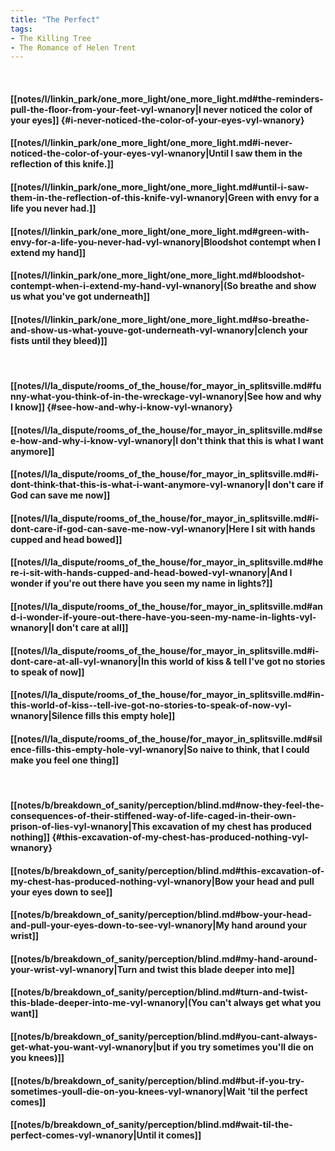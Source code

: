 ```yaml
---
title: "The Perfect"
tags:
- The Killing Tree
- The Romance of Helen Trent
---
```

&nbsp;
#### [[notes/l/linkin_park/one_more_light/one_more_light.md#the-reminders-pull-the-floor-from-your-feet-vyl-wnanory|I never noticed the color of your eyes]] {#i-never-noticed-the-color-of-your-eyes-vyl-wnanory}
#### [[notes/l/linkin_park/one_more_light/one_more_light.md#i-never-noticed-the-color-of-your-eyes-vyl-wnanory|Until I saw them in the reflection of this knife.]]
#### [[notes/l/linkin_park/one_more_light/one_more_light.md#until-i-saw-them-in-the-reflection-of-this-knife-vyl-wnanory|Green with envy for a life you never had.]]
#### [[notes/l/linkin_park/one_more_light/one_more_light.md#green-with-envy-for-a-life-you-never-had-vyl-wnanory|Bloodshot contempt when I extend my hand]]
#### [[notes/l/linkin_park/one_more_light/one_more_light.md#bloodshot-contempt-when-i-extend-my-hand-vyl-wnanory|(So breathe and show us what you've got underneath]]
#### [[notes/l/linkin_park/one_more_light/one_more_light.md#so-breathe-and-show-us-what-youve-got-underneath-vyl-wnanory|clench your fists until they bleed)]]
&nbsp;
#### [[notes/l/la_dispute/rooms_of_the_house/for_mayor_in_splitsville.md#funny-what-you-think-of-in-the-wreckage-vyl-wnanory|See how and why I know]] {#see-how-and-why-i-know-vyl-wnanory}
#### [[notes/l/la_dispute/rooms_of_the_house/for_mayor_in_splitsville.md#see-how-and-why-i-know-vyl-wnanory|I don't think that this is what I want anymore]]
#### [[notes/l/la_dispute/rooms_of_the_house/for_mayor_in_splitsville.md#i-dont-think-that-this-is-what-i-want-anymore-vyl-wnanory|I don't care if God can save me now]]
#### [[notes/l/la_dispute/rooms_of_the_house/for_mayor_in_splitsville.md#i-dont-care-if-god-can-save-me-now-vyl-wnanory|Here I sit with hands cupped and head bowed]]
#### [[notes/l/la_dispute/rooms_of_the_house/for_mayor_in_splitsville.md#here-i-sit-with-hands-cupped-and-head-bowed-vyl-wnanory|And I wonder if you're out there have you seen my name in lights?]]
#### [[notes/l/la_dispute/rooms_of_the_house/for_mayor_in_splitsville.md#and-i-wonder-if-youre-out-there-have-you-seen-my-name-in-lights-vyl-wnanory|I don't care at all]]
#### [[notes/l/la_dispute/rooms_of_the_house/for_mayor_in_splitsville.md#i-dont-care-at-all-vyl-wnanory|In this world of kiss & tell I've got no stories to speak of now]]
#### [[notes/l/la_dispute/rooms_of_the_house/for_mayor_in_splitsville.md#in-this-world-of-kiss--tell-ive-got-no-stories-to-speak-of-now-vyl-wnanory|Silence fills this empty hole]]
#### [[notes/l/la_dispute/rooms_of_the_house/for_mayor_in_splitsville.md#silence-fills-this-empty-hole-vyl-wnanory|So naive to think, that I could make you feel one thing]]
&nbsp;
#### [[notes/b/breakdown_of_sanity/perception/blind.md#now-they-feel-the-consequences-of-their-stiffened-way-of-life-caged-in-their-own-prison-of-lies-vyl-wnanory|This excavation of my chest has produced nothing]] {#this-excavation-of-my-chest-has-produced-nothing-vyl-wnanory}
#### [[notes/b/breakdown_of_sanity/perception/blind.md#this-excavation-of-my-chest-has-produced-nothing-vyl-wnanory|Bow your head and pull your eyes down to see]]
#### [[notes/b/breakdown_of_sanity/perception/blind.md#bow-your-head-and-pull-your-eyes-down-to-see-vyl-wnanory|My hand around your wrist]]
#### [[notes/b/breakdown_of_sanity/perception/blind.md#my-hand-around-your-wrist-vyl-wnanory|Turn and twist this blade deeper into me]]
#### [[notes/b/breakdown_of_sanity/perception/blind.md#turn-and-twist-this-blade-deeper-into-me-vyl-wnanory|(You can't always get what you want]]
#### [[notes/b/breakdown_of_sanity/perception/blind.md#you-cant-always-get-what-you-want-vyl-wnanory|but if you try sometimes you'll die on you knees)]]
#### [[notes/b/breakdown_of_sanity/perception/blind.md#but-if-you-try-sometimes-youll-die-on-you-knees-vyl-wnanory|Wait 'til the perfect comes]]
#### [[notes/b/breakdown_of_sanity/perception/blind.md#wait-til-the-perfect-comes-vyl-wnanory|Until it comes]]
